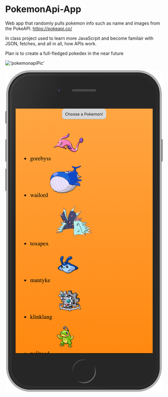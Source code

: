 # PokemonApi-App
Web app that randomly pulls pokemon info such as name and images from the PokeAPI. https://pokeapi.co/


In class project used to learn more JavaScrpit and become familair with JSON, fetches, and all in all, how APIs work.

Plan is to create a full-fledged pokedex in the near future 





<p align=‘center’>
   <img src=‘/readme_images/pokemonapi.png’ alt=‘pokemonapiPic’></img>
</p>

![pokemonapi](/readme_images/pokemonapi.png)
